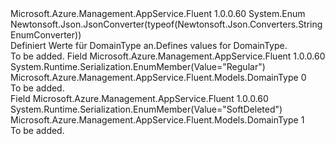 <Type Name="DomainType" FullName="Microsoft.Azure.Management.AppService.Fluent.Models.DomainType">
  <TypeSignature Language="C#" Value="public enum DomainType" />
  <TypeSignature Language="ILAsm" Value=".class public auto ansi sealed DomainType extends System.Enum" />
  <TypeSignature Language="DocId" Value="T:Microsoft.Azure.Management.AppService.Fluent.Models.DomainType" />
  <TypeSignature Language="VB.NET" Value="Public Enum DomainType" />
  <TypeSignature Language="F#" Value="type DomainType = " />
  <AssemblyInfo>
    <AssemblyName>Microsoft.Azure.Management.AppService.Fluent</AssemblyName>
    <AssemblyVersion>1.0.0.60</AssemblyVersion>
  </AssemblyInfo>
  <Base>
    <BaseTypeName>System.Enum</BaseTypeName>
  </Base>
  <Attributes>
    <Attribute>
      <AttributeName>Newtonsoft.Json.JsonConverter(typeof(Newtonsoft.Json.Converters.StringEnumConverter))</AttributeName>
    </Attribute>
  </Attributes>
  <Docs>
    <summary>
            <span data-ttu-id="d7567-101">Definiert Werte für DomainType an.</span><span class="sxs-lookup"><span data-stu-id="d7567-101">Defines values for DomainType.</span></span>
            </summary>
    <remarks>To be added.</remarks>
  </Docs>
  <Members>
    <Member MemberName="Regular">
      <MemberSignature Language="C#" Value="Regular" />
      <MemberSignature Language="ILAsm" Value=".field public static literal valuetype Microsoft.Azure.Management.AppService.Fluent.Models.DomainType Regular = int32(0)" />
      <MemberSignature Language="DocId" Value="F:Microsoft.Azure.Management.AppService.Fluent.Models.DomainType.Regular" />
      <MemberSignature Language="VB.NET" Value="Regular" />
      <MemberSignature Language="F#" Value="Regular = 0" Usage="Microsoft.Azure.Management.AppService.Fluent.Models.DomainType.Regular" />
      <MemberType>Field</MemberType>
      <AssemblyInfo>
        <AssemblyName>Microsoft.Azure.Management.AppService.Fluent</AssemblyName>
        <AssemblyVersion>1.0.0.60</AssemblyVersion>
      </AssemblyInfo>
      <Attributes>
        <Attribute>
          <AttributeName>System.Runtime.Serialization.EnumMember(Value="Regular")</AttributeName>
        </Attribute>
      </Attributes>
      <ReturnValue>
        <ReturnType>Microsoft.Azure.Management.AppService.Fluent.Models.DomainType</ReturnType>
      </ReturnValue>
      <MemberValue>0</MemberValue>
      <Docs>
        <summary>To be added.</summary>
      </Docs>
    </Member>
    <Member MemberName="SoftDeleted">
      <MemberSignature Language="C#" Value="SoftDeleted" />
      <MemberSignature Language="ILAsm" Value=".field public static literal valuetype Microsoft.Azure.Management.AppService.Fluent.Models.DomainType SoftDeleted = int32(1)" />
      <MemberSignature Language="DocId" Value="F:Microsoft.Azure.Management.AppService.Fluent.Models.DomainType.SoftDeleted" />
      <MemberSignature Language="VB.NET" Value="SoftDeleted" />
      <MemberSignature Language="F#" Value="SoftDeleted = 1" Usage="Microsoft.Azure.Management.AppService.Fluent.Models.DomainType.SoftDeleted" />
      <MemberType>Field</MemberType>
      <AssemblyInfo>
        <AssemblyName>Microsoft.Azure.Management.AppService.Fluent</AssemblyName>
        <AssemblyVersion>1.0.0.60</AssemblyVersion>
      </AssemblyInfo>
      <Attributes>
        <Attribute>
          <AttributeName>System.Runtime.Serialization.EnumMember(Value="SoftDeleted")</AttributeName>
        </Attribute>
      </Attributes>
      <ReturnValue>
        <ReturnType>Microsoft.Azure.Management.AppService.Fluent.Models.DomainType</ReturnType>
      </ReturnValue>
      <MemberValue>1</MemberValue>
      <Docs>
        <summary>To be added.</summary>
      </Docs>
    </Member>
  </Members>
</Type>